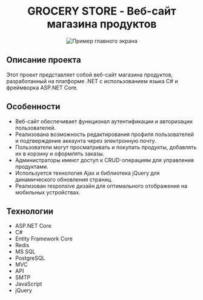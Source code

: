 <h1 align="center">GROCERY STORE - Веб-сайт магазина продуктов</h1>

<p align="center">
  <img src="https://placehold.it/200x100" alt="Пример главного экрана">
</p>

<h2>Описание проекта</h2>

<p>Этот проект представляет собой веб-сайт магазина продуктов, разработанный на платформе .NET с использованием языка C# и фреймворка ASP.NET Core.</p>

<h2>Особенности</h2>

<ul>
  <li>Веб-сайт обеспечивает функционал аутентификации и авторизации пользователей.</li>
  <li>Реализована возможность редактирования профиля пользователей и подтверждение аккаунта через электронную почту.</li>
  <li>Пользователи могут просматривать и покупать продукты, добавлять их в корзину и оформлять заказы.</li>
  <li>Администраторы имеют доступ к CRUD-операциям для управления продуктами.</li>
  <li>Используется технология Ajax и библиотека jQuery для динамического обновления страниц.</li>
  <li>Реализован responsive дизайн для оптимального отображения на мобильных устройствах.</li>
</ul>

<h2>Технологии</h2>

<ul>
  <li>ASP.NET Core</li>
  <li>C#</li>
  <li>Entity Framework Core</li>
  <li>Redis</li>
  <li>MS SQL</li>
  <li>PostgreSQL</li>
  <li>MVC</li>
  <li>API</li>
  <li>SMTP</li>
  <li>JavaScript</li>
  <li>jQuery</li>
</ul>
